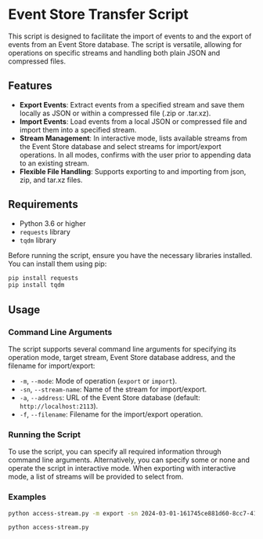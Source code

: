 # Event Store Transfer Script

This script is designed to facilitate the import of events to and the export of events from an Event Store database. The script is versatile, allowing for operations on specific streams and handling both plain JSON and compressed files.

## Features

- **Export Events**: Extract events from a specified stream and save them locally as JSON or within a compressed file (.zip or .tar.xz).
- **Import Events**: Load events from a local JSON or compressed file and import them into a specified stream.
- **Stream Management**: In interactive mode, lists available streams from the Event Store database and select streams for import/export operations. In all modes, confirms with the user prior to appending data to an existing stream.
- **Flexible File Handling**: Supports exporting to and importing from json, zip, and tar.xz files.

## Requirements

- Python 3.6 or higher
- `requests` library
- `tqdm` library

Before running the script, ensure you have the necessary libraries installed. You can install them using pip:

```bash
pip install requests
pip install tqdm
```

## Usage

### Command Line Arguments

The script supports several command line arguments for specifying its operation mode, target stream, Event Store database address, and the filename for import/export:

- `-m`, `--mode`: Mode of operation (`export` or `import`).
- `-sn`, `--stream-name`: Name of the stream for import/export.
- `-a`, `--address`: URL of the Event Store database (default: `http://localhost:2113`).
- `-f`, `--filename`: Filename for the import/export operation.

### Running the Script

To use the script, you can specify all required information through command line arguments. Alternatively, you can specify some or none and operate the script in interactive mode. When exporting with interactive mode, a list of streams will be provided to select from.

### Examples

```bash
python access-stream.py -m export -sn 2024-03-01-161745ce881d60-8cc7-4110-a268-c5298d2b165b -f coffee_example.json
```

```bash
python access-stream.py
```